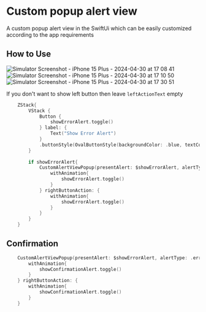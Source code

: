 # Custom popup alert view
A custom popup alert view in the SwiftUi which can be easily customized according to the app requirements

## How to Use
![Simulator Screenshot - iPhone 15 Plus - 2024-04-30 at 17 08 41](https://github.com/waseemsarwar/CustomAlertView-SwiftUI/assets/1830438/fc3de4a6-dc9c-4ffc-84cd-7959adb14d11)
![Simulator Screenshot - iPhone 15 Plus - 2024-04-30 at 17 10 50](https://github.com/waseemsarwar/CustomAlertView-SwiftUI/assets/1830438/92b95e42-c095-4b72-84d7-727b1bff7d59)
![Simulator Screenshot - iPhone 15 Plus - 2024-04-30 at 17 30 51](https://github.com/waseemsarwar/CustomAlertView-SwiftUI/assets/1830438/184cf2b9-0ade-411e-bced-016c003361bc)

If you don't want to show left button then leave `leftActionText` empty

```Swift
    ZStack{
        VStack {
            Button {
                showErrorAlert.toggle()
            } label: {
                Text("Show Error Alert")
            }
            .buttonStyle(OvalButtonStyle(backgroundColor: .blue, textColor: .white))
        }
        
        if showErrorAlert{
            CustomAlertViewPopup(presentAlert: $showErrorAlert, alertType: .error(title: "Oops!", message: "You cannot make this bbooking in the app. Please contact the team directly for assistance.",leftActionText: ""), isShowVerticalButtons: false){
                withAnimation{
                    showErrorAlert.toggle()
                }
            } rightButtonAction: {
                withAnimation{
                    showErrorAlert.toggle()
                }
            }
        }
    }
```
## Confirmation

```Swift
    CustomAlertViewPopup(presentAlert: $showErrorAlert, alertType: .error(title: "Confirm!", message: "Are you sure you want to delete this?",leftActionText: "Cancel", rightActionText: "Sure!"), isShowVerticalButtons: false){
        withAnimation{
            showConfirmationAlert.toggle()
        }
    } rightButtonAction: {
        withAnimation{
            showConfirmationAlert.toggle()
        }
    }
```
